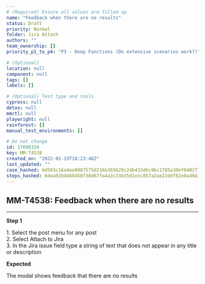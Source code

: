 ```yaml
---
# (Required) Ensure all values are filled up
name: "Feedback when there are no results"
status: Draft
priority: Normal
folder: Jira Attach
authors: ""
team_ownership: []
priority_p1_to_p4: "P3 - Deep Functions (Do extensive scenarios work?)"

# (Optional)
location: null
component: null
tags: []
labels: []

# (Optional) Test type and tools
cypress: null
detox: null
mmctl: null
playwright: null
rainforest: []
manual_test_environments: []

# Do not change
id: 17698334
key: MM-T4538
created_on: "2022-01-19T18:23:46Z"
last_updated: ""
case_hashed: 6d503c16a4ee0807575d216b365620c2db433d6c9bc1785a30ef0402f74528793565908780832fb03905ed230e0dc283
steps_hashed: 64ea92bd468458f38d67fa4a3c33b35d1e1c857a2ae22ddf82e8a46b165aeee4e98f32f2e33ee0af4e3c0f3f8bc36407
---
```


<!-- (Auto-generated) Based on frontmatter's "key" and "name" -->

## MM-T4538: Feedback when there are no results

---

**Step 1**

1\. Select the post menu for any post\
2\. Select Attach to Jira\
3\. In the Jira issue field type a string of text that does not appear in any title or description

**Expected**

The modal shows feedback that there are no results
